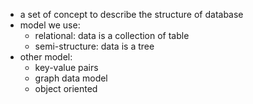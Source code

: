 - a set of concept to describe the structure of database
- model we use:
	- relational: data is a collection of table
	- semi-structure: data is a tree
- other model:
	- key-value pairs
	- graph data model
	- object oriented